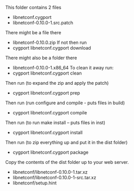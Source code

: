 This folder contains 2 files
- libnetconf.cygport
- libnetconf-0.10.0-1.src.patch

There might be a file there 
- libnetconf-0.10.0.zip
If not then run 
- cygport libnetconf.cygport download

There might also be a folder there 
- libnetconf-0.10.0-1.x86_64
To clean it away run: 
- cygport libnetconf.cygport clean

Then run (to expand the zip and apply the patch)
- cygport libnetconf.cygport prep

Then run (run configure and compile - puts files in build)
- cygport libnetconf.cygport compile

Then run (to run make install – puts files in inst)
- cygport libnetconf.cygport install

Then run (to zip everything up and put it in the dist folder)
- cygport libnetconf.cygport package

Copy the contents of the dist folder up to your web server.
- libnetconf/libnetconf-0.10.0-1.tar.xz
- libnetconf/libnetconf-0.10.0-1-src.tar.xz
- libnetconf/setup.hint
